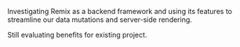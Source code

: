 Investigating Remix as a backend framework and using its features to streamline our data mutations and server-side rendering.

Still evaluating benefits for existing project.
